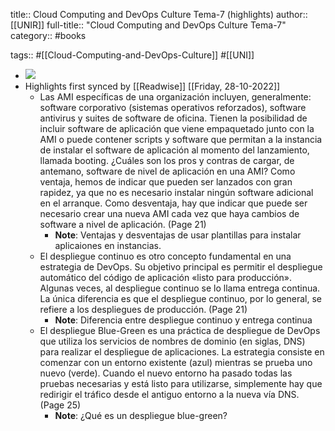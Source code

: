 title:: Cloud Computing and DevOps Culture Tema-7 (highlights)
author:: [[UNIR]]
full-title:: "Cloud Computing and DevOps Culture Tema-7"
category:: #books

tags:: #[[Cloud-Computing-and-DevOps-Culture]] #[[UNI]]

- ![](https://readwise-assets.s3.amazonaws.com/media/uploaded_book_covers/profile_22942/0986d8bf-2723-4f35-ad26-3209485cdcef.png)
- Highlights first synced by [[Readwise]] [[Friday, 28-10-2022]]
	- Las  AMI  específicas  de  una  organización incluyen,  generalmente:  software corporativo (sistemas operativos reforzados), software antivirus y suites de software de  oficina.  Tienen  la  posibilidad  de  incluir  software  de  aplicación  que  viene empaquetado junto con la AMI o puede contener scripts y software que permitan a la  instancia  de  instalar  el  software  de  aplicación  al  momento  del  lanzamiento, llamada booting. ¿Cuáles  son  los  pros  y  contras  de  cargar,  de  antemano,  software  de  nivel  de aplicación en una AMI? Como ventaja, hemos de indicar que pueden  ser lanzados con  gran  rapidez,  ya  que  no  es  necesario  instalar  ningún  software  adicional  en  el arranque.  Como  desventaja,  hay  que  indicar  que  puede  ser  necesario  crear  una nueva AMI cada vez que haya cambios de software a nivel de aplicación. (Page 21)
		- **Note**: Ventajas y desventajas de usar plantillas para instalar aplicaiones en instancias.
	- El despliegue continuo es otro concepto fundamental en una estrategia de DevOps. Su objetivo principal es permitir el despliegue automático del código de aplicación «listo para producción». Algunas veces, al despliegue continuo se lo llama entrega continua. La única diferencia es que el despliegue continuo, por lo general, se refiere a los despliegues de producción. (Page 21)
		- **Note**: Diferencia entre despliegue continuo y entrega continua
	- El  despliegue  Blue-Green  es  una  práctica  de  despliegue  de  DevOps  que  utiliza  los servicios  de  nombres  de  dominio  (en  siglas,  DNS)  para  realizar  el  despliegue  de aplicaciones.  La  estrategia  consiste  en  comenzar  con  un  entorno  existente  (azul) mientras se prueba uno nuevo (verde). Cuando el nuevo entorno ha pasado todas las pruebas necesarias y está listo para utilizarse, simplemente hay que redirigir el tráfico desde el antiguo entorno a la nueva vía DNS. (Page 25)
		- **Note**: ¿Qué es un despliegue blue-green?